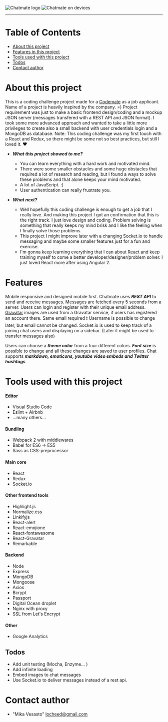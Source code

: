 ![Chatmate logo](http://i.cubeupload.com/2e5TPx.png)
![Chatmate on devices](http://i.cubeupload.com/AT92yS.png)
<hr>

# Table of Contents

* [About this project](#about)
* [Features in this project](#features)
* [Tools used with this project](#tools)
* [Todos](#todos)
* [Contact author](#contact)

# <a name="about"></a>About this project
This is a coding challenge project made for a [Codemate](http://www.codemate.fi) as a job applicant. Name of a project is heavily inspired by the company. =) Project requirement was just to make a basic frontend design/coding and a mockup JSON server (messages transfered with a REST API and JSON format). I took some more advanced approach and wanted to take a little more privileges to create also a small backend with user credentials login and a MongoDB as database. Note: This coding challenge was my first touch with a React and Redux, so there might be some not so best practices, but still I loved it. ❤️

* ***What this project showed to me?***
  * You can learn everything with a hard work and motivated mind.
  * There were some smaller obstacles and some huge obstacles that required a lot of research and reading, but I found a ways to solve these problems and that alone keeps your mind motivated.
  * A lot of JavaScript. :)
  * User authentication can really frustrate you.

* ***What next?***
  * Well hopefully this coding challenge is enough to get a job that I really love. And making this project I got an confirmation that this is the right track. I just love design and coding. Problem solving is something that really keeps my mind brisk and I like the feeling when I finally solve those problems.
  * This project I might improve later with a changing Socket.io to handle messaging and maybe some smaller features just for a fun and exercise.
  * I'm gonna keep learning everything that I can about React and keep training myself to come a better developer/designer/problem solver. I just loved React more after using Angular 2.
# <a name="features"></a>Features
Mobile responsive and designed mobile first.
Chatmate uses ***REST API*** to send and receive messages.
Messages are fetched every 5 seconds from a server.
Users can login and register with their unique email address.
[Gravatar](https://en.gravatar.com/) images are used from a Gravatar service, if users has registered an account there. Same email required &#10071;
Username is possible to change later, but email cannot be changed.
Socket.io is used to keep track of a joining chat users and displaying on a sidebar. (Later it might be used to transfer messages also)

Users can choose a ***theme color*** from a four different colors. ***Font size*** is possible to change and all these changes are saved to user profiles.
Chat supports ***markdown, emoticons, youtube video embeds and Twitter hashtags*** 


# <a name="tools"></a>Tools used with this project
#### Editor
* Visual Studio Code
* Eslint + Airbnb
* ...many others...
#### Bundling
* Webpack 2 with middlewares
* Babel for ES6 &#8594; ES5
* Sass as CSS-preprocessor

#### Main core
* React
* Redux
* Socket.io
#### Other frontend tools
* Highlight.js
* Normalize.css
* Linkifyjs
* React-alert
* React-emojione
* React-fontawesome
* React-Gravatar
* Remarkable

#### Backend
* Node
* Express
* MongoDB
* Mongoose
* Axios
* Bcrypt
* Passport
* Digital Ocean droplet
* Nginx with proxy
* SSL from Let's Encrypt
#### Other
* Google Analytics

## <a name="todos"></a>Todos
* Add unit testing (Mocha, Enzyme... )
* Add infinite loading
* Embed images to chat messages
* Use Socket.io to deliver messages instead of a rest api.

# <a name="contact"></a>Contact author
* "Mika Vesasto" <locheed@gmail.com>